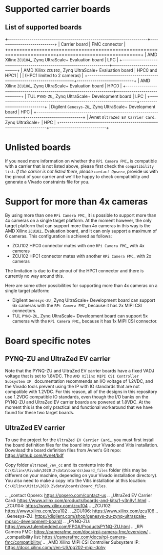 # Supported carrier boards

## List of supported boards

+-----------------------------------------------------------------------+-----------------------------+ 
| Carrier board                                                         | FMC connector               |
+=======================================================================+=============================+ 
| AMD Xilinx `ZCU104`_ Zynq UltraScale+ Evaluation board                | LPC                         |
+-----------------------------------------------------------------------+-----------------------------+ 
| AMD Xilinx `ZCU102`_ Zynq UltraScale+ Evaluation board                | HPC0 and HPC1               |
|                                                                       | (HPC1 limited to 2 cameras) |
+-----------------------------------------------------------------------+-----------------------------+ 
| AMD Xilinx `ZCU106`_ Zynq UltraScale+ Evaluation board                | HPC0                        |
+-----------------------------------------------------------------------+-----------------------------+ 
| TUL `PYNQ-ZU`_ Zynq UltraScale+ Development board                     | LPC                         |
+-----------------------------------------------------------------------+-----------------------------+ 
| Digilent `Genesys-ZU`_ Zynq UltraScale+ Development board             | HPC                         |
+-----------------------------------------------------------------------+-----------------------------+ 
| Avnet `UltraZed EV Carrier Card`_ Zynq UltraScale+                    | HPC                         |
+-----------------------------------------------------------------------+-----------------------------+ 
 
Unlisted boards
===============

If you need more information on whether the `RPi Camera FMC`_ is compatible with a carrier that is not 
listed above, please first check the `compatibility list`_. If the carrier is not listed there, please 
`contact Opsero`_, provide us with the pinout of your carrier and we'll be happy to check compatibility 
and generate a Vivado constraints file for you.

Support for more than 4x cameras
================================

By using more than one `RPi Camera FMC`_ it is possible to support more than 4x cameras on a single
target platform. At the moment however, the only target platform that can support more than 4x cameras 
in this way is the AMD Xilinx `ZCU102`_ Evaluation board, and it can only support a maximum of 6
cameras. This configuration is achieved as follows:

* ZCU102 HPC0 connector mates with one `RPi Camera FMC`_ with 4x cameras
* ZCU102 HPC1 connector mates with another `RPi Camera FMC`_ with 2x cameras

The limitation is due to the pinout of the HPC1 connector and there is currently no way around this.

Here are some other possibilities for supporting more than 4x cameras on a single target platform:

* Digilent `Genesys-ZU`_ Zynq UltraScale+ Development board can support 6x cameras with the 
  `RPi Camera FMC`_ because it has 2x MIPI CSI connectors.
* TUL `PYNQ-ZU`_ Zynq UltraScale+ Development board can support 5x cameras with the `RPi Camera FMC`_ 
  because it has 1x MIPI CSI connector.

Board specific notes
====================

PYNQ-ZU and UltraZed EV carrier
-------------------------------

Note that the PYNQ-ZU and UltraZed EV carrier boards have a fixed VADJ voltage that is set to 1.8VDC. The 
`AMD Xilinx MIPI CSI Controller Subsystem IP`_ documentation recommends an I/O voltage of 1.2VDC, and the 
Vivado tools prevent using the IP with IO standards that are not compatible with 1.2VDC. For this reason,
all of the designs in this repository use 1.2VDC compatible IO standards, even though the I/O banks on the 
PYNQ-ZU and UltraZed EV carrier boards are powered at 1.8VDC. At the moment this is the only practical and
functional workaround that we have found for these two target boards.


UltraZed EV carrier
-------------------

To use the project for the `UltraZed EV Carrier Card`_, you must first install the board definition files
for the board into your Vivado and Vitis installation. Download the board definition files from Avnet's 
Git repo: https://github.com/Avnet/bdf

Copy folder ``ultrazed_7ev_cc`` and its contents into the ``C:\Xilinx\Vivado\2020.2\data\boards\board_files`` 
folder (this may be different on your machine, depending on your Vivado installation directory). You also 
need to make a copy into the Vitis installation at this location: 
``C:\Xilinx\Vitis\2020.2\data\boards\board_files``.



.. _contact Opsero: https://opsero.com/contact-us
.. _UltraZed EV Carrier Card: https://www.xilinx.com/products/boards-and-kits/1-y3n9v1.html
.. _ZCU104: https://www.xilinx.com/zcu104
.. _ZCU102: https://www.xilinx.com/zcu102
.. _ZCU106: https://www.xilinx.com/zcu106
.. _Genesys-ZU: https://digilent.com/shop/genesys-zu-zynq-ultrascale-mpsoc-development-board/
.. _PYNQ-ZU: https://www.tulembedded.com/FPGA/ProductsPYNQ-ZU.html
.. _RPi Camera FMC: https://camerafmc.com/docs/rpi-camera-fmc/overview/
.. _compatibility list: https://camerafmc.com/docs/rpi-camera-fmc/compatibility/
.. _AMD Xilinx MIPI CSI Controller Subsystem IP: https://docs.xilinx.com/r/en-US/pg202-mipi-dphy
